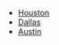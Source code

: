 - [Houston](http://localhost:8080/locations/houston)
- [Dallas](http://localhost:8080/locations/dallas)
- [Austin](http://localhost:8080/locations/austin)